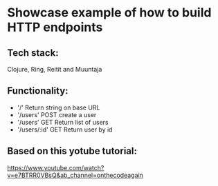 # Showcase example of how to build HTTP endpoints

## Tech stack: 
Clojure, Ring, Reitit and Muuntaja

## Functionality:
- '/' Return string on base URL
- '/users' POST create a user
- '/users' GET Return list of users
- '/users/:id' GET Return user by id

## Based on this yotube tutorial:
https://www.youtube.com/watch?v=e7BTRR0VBsQ&ab_channel=onthecodeagain
